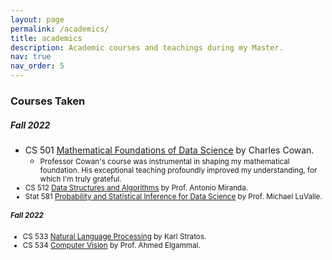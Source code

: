 ```yaml
---
layout: page
permalink: /academics/
title: academics
description: Academic courses and teachings during my Master.
nav: true
nav_order: 5
---
```


### Courses Taken
##### Fall 2022                                           
- CS 501  [Mathematical Foundations of Data Science](https://sites.rutgers.edu/wes-cowan/cs-501-mathematical-foundations-of-computer-science/) by Charles Cowan.
    - <small>Professor Cowan's course was instrumental in shaping my mathematical foundation. His exceptional teaching profoundly improved my understanding, for which I'm truly grateful.
- CS 512  [Data Structures and Algorithms](https://www.cs.rutgers.edu/academics/graduate/m-s-program/course-synopses/course-details/16-198-512-introduction-to-data-structures-and-algorithms) by Prof. Antonio Miranda.
- Stat 581  [Probability and Statistical Inference for Data Science](https://msds-stat.rutgers.edu/msds-academics/msds-coursedesc/338-16-954-581-probability-and-statistical-theory-for-data-science-3) by Prof. Michael LuValle.

##### Fall 2022                                           
- CS 533  [Natural Language Processing](https://www.cs.rutgers.edu/academics/graduate/m-s-program/course-synopses/course-details/16-198-533-natural-language-processing) by Karl Stratos.
- CS 534  [Computer Vision](https://www.cs.rutgers.edu/academics/graduate/m-s-program/course-synopses/course-details/16-198-533-natural-language-processing) by Prof. Ahmed Elgammal.

